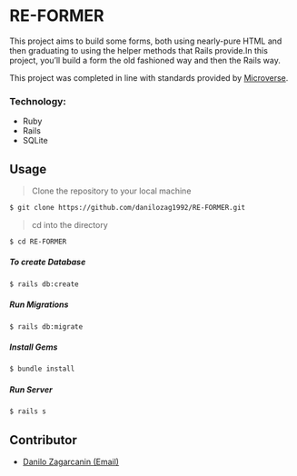 # RE-FORMER

This project aims to build some forms, both using nearly-pure HTML and then graduating to using the helper methods that Rails provide.In this project, you’ll build a form the old fashioned way and then the Rails way.

This project was completed in line with standards provided by [Microverse](https://www.microverse.org/ "The Global School for Remote Software Developers!").


### Technology:

* Ruby 
* Rails 
* SQLite

## Usage

> Clone the repository to your local machine

```sh
$ git clone https://github.com/danilozag1992/RE-FORMER.git
```
> cd into the directory

```sh
$ cd RE-FORMER
```
##### To create Database
```sh
$ rails db:create
```
##### Run Migrations
```sh
$ rails db:migrate
```
##### Install Gems
```sh
$ bundle install
```
##### Run Server
```sh
$ rails s
```

## Contributor
* [Danilo Zagarcanin ](https://github.com/danilozag1992)[(Email)](mailto:danilozagarcanin@gmail.com)
 
 

